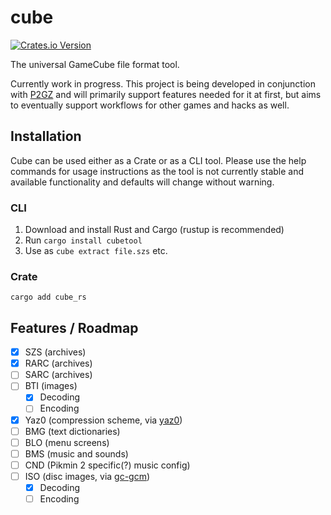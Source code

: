 # cube

[![Crates.io Version](https://img.shields.io/crates/v/cube_rs.svg)](https://crates.io/crates/cube_rs)

The universal GameCube file format tool.

Currently work in progress. This project is being developed in conjunction with [P2GZ](https://github.com/p2gz/p2gz) and will primarily support features needed for it at first, but aims to eventually support workflows for other games and hacks as well.

## Installation
Cube can be used either as a Crate or as a CLI tool. Please use the help commands for usage instructions as the tool is not currently stable and available functionality and defaults will change without warning.

### CLI
1. Download and install Rust and Cargo (rustup is recommended)
1. Run `cargo install cubetool`
1. Use as `cube extract file.szs` etc.

### Crate
`cargo add cube_rs`

## Features / Roadmap
- [x] SZS (archives)
- [x] RARC (archives)
- [ ] SARC (archives)
- [ ] BTI (images)
    - [x] Decoding
    - [ ] Encoding
- [x] Yaz0 (compression scheme, via [yaz0](https://crates.io/crates/yaz0)) 
- [ ] BMG (text dictionaries)
- [ ] BLO (menu screens)
- [ ] BMS (music and sounds)
- [ ] CND (Pikmin 2 specific(?) music config)
- [ ] ISO (disc images, via [gc-gcm](https://crates.io/crates/gc-gcm))
    - [x] Decoding
    - [ ] Encoding
